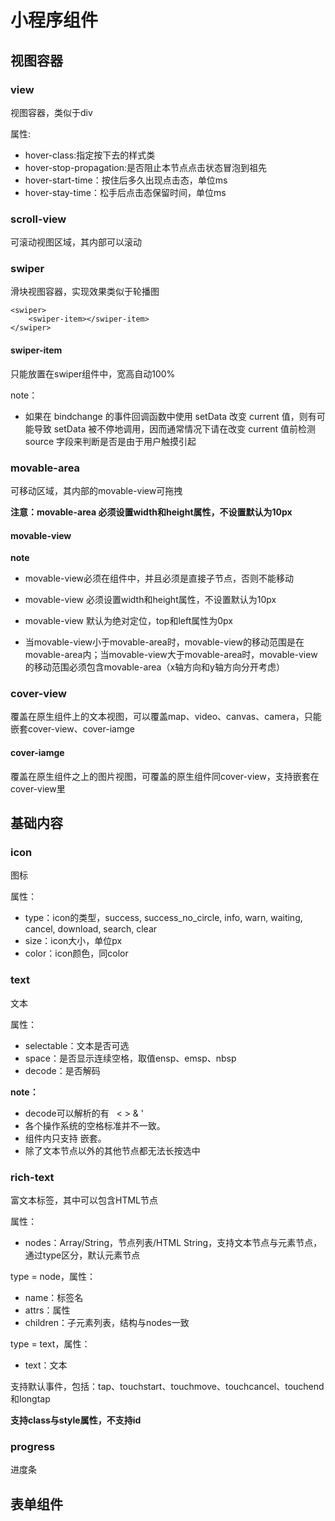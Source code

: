 # 小程序组件

## 视图容器

### view

视图容器，类似于div

属性:

* hover-class:指定按下去的样式类
* hover-stop-propagation:是否阻止本节点点击状态冒泡到祖先
* hover-start-time：按住后多久出现点击态，单位ms
* hover-stay-time：松手后点击态保留时间，单位ms

### scroll-view

可滚动视图区域，其内部可以滚动

### swiper

滑块视图容器，实现效果类似于轮播图

	<swiper>
		<swiper-item></swiper-item>
	</swiper>

#### swiper-item

只能放置在swiper组件中，宽高自动100%

note：

* 如果在 bindchange 的事件回调函数中使用 setData 改变 current 值，则有可能导致 setData 被不停地调用，因而通常情况下请在改变 current 值前检测 source 字段来判断是否是由于用户触摸引起

### movable-area

可移动区域，其内部的movable-view可拖拽

**注意：movable-area 必须设置width和height属性，不设置默认为10px**

#### movable-view

**note**

* movable-view必须在<movable-area/>组件中，并且必须是直接子节点，否则不能移动

* movable-view 必须设置width和height属性，不设置默认为10px

* movable-view 默认为绝对定位，top和left属性为0px

* 当movable-view小于movable-area时，movable-view的移动范围是在movable-area内；当movable-view大于movable-area时，movable-view的移动范围必须包含movable-area（x轴方向和y轴方向分开考虑）

### cover-view

覆盖在原生组件上的文本视图，可以覆盖map、video、canvas、camera，只能嵌套cover-view、cover-iamge

#### cover-iamge

覆盖在原生组件之上的图片视图，可覆盖的原生组件同cover-view，支持嵌套在cover-view里

## 基础内容

### icon

图标

属性：

* type：icon的类型，success, success_no_circle, info, warn, waiting, cancel, download, search, clear
* size：icon大小，单位px
* color：icon颜色，同color


### text

文本

属性：

* selectable：文本是否可选
* space：是否显示连续空格，取值ensp、emsp、nbsp
* decode：是否解码

**note：**

* decode可以解析的有 &nbsp; &lt; &gt; &amp; &apos; &ensp; &emsp;
* 各个操作系统的空格标准并不一致。
* <text/> 组件内只支持 <text/> 嵌套。
* 除了文本节点以外的其他节点都无法长按选中

### rich-text

富文本标签，其中可以包含HTML节点

属性：

* nodes：Array/String，节点列表/HTML String，支持文本节点与元素节点，通过type区分，默认元素节点

type = node，属性：

* name：标签名
* attrs：属性
* children：子元素列表，结构与nodes一致

type = text，属性：

* text：文本

支持默认事件，包括：tap、touchstart、touchmove、touchcancel、touchend和longtap

**支持class与style属性，不支持id**

### progress

进度条

## 表单组件